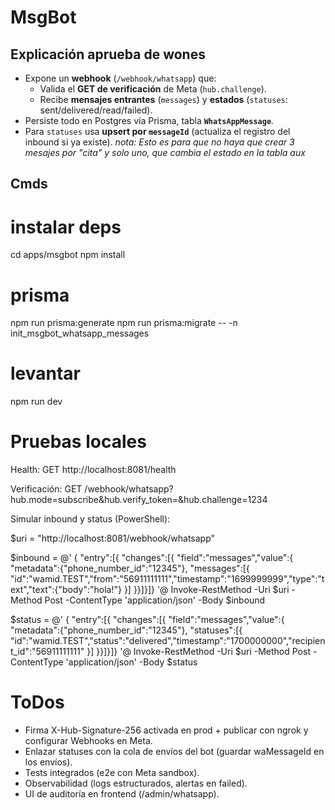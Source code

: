 # MsgBot

## Explicación aprueba de wones
- Expone un **webhook** (`/webhook/whatsapp`) que:
  - Valida el **GET de verificación** de Meta (`hub.challenge`).
  - Recibe **mensajes entrantes** (`messages`) y **estados** (`statuses`: sent/delivered/read/failed).
- Persiste todo en Postgres vía Prisma, tabla **`WhatsAppMessage`**.
- Para `statuses` usa **upsert por `messageId`** (actualiza el registro del inbound si ya existe).
*nota: Esto es para que no haya que crear 3 mesajes por "cita" y solo uno, que cambia el estado en la tabla aux*

## Cmds
# instalar deps
cd apps/msgbot
npm install

# prisma
npm run prisma:generate
npm run prisma:migrate -- -n init_msgbot_whatsapp_messages

# levantar
npm run dev

# Pruebas locales
Health: GET http://localhost:8081/health

Verificación: GET /webhook/whatsapp?hub.mode=subscribe&hub.verify_token=<TOKEN>&hub.challenge=1234

Simular inbound y status (PowerShell):

$uri = "http://localhost:8081/webhook/whatsapp"

$inbound = @'
{ "entry":[{ "changes":[{ "field":"messages","value":{
  "metadata":{"phone_number_id":"12345"},
  "messages":[{ "id":"wamid.TEST","from":"56911111111","timestamp":"1699999999","type":"text","text":{"body":"hola!"} }]
}}]}]}
'@
Invoke-RestMethod -Uri $uri -Method Post -ContentType 'application/json' -Body $inbound

$status = @'
{ "entry":[{ "changes":[{ "field":"messages","value":{
  "metadata":{"phone_number_id":"12345"},
  "statuses":[{ "id":"wamid.TEST","status":"delivered","timestamp":"1700000000","recipient_id":"56911111111" }]
}}]}]}
'@
Invoke-RestMethod -Uri $uri -Method Post -ContentType 'application/json' -Body $status

# ToDos
- Firma X-Hub-Signature-256 activada en prod + publicar con ngrok y configurar Webhooks en Meta.
- Enlazar statuses con la cola de envíos del bot (guardar waMessageId en los envíos).
- Tests integrados (e2e con Meta sandbox).
- Observabilidad (logs estructurados, alertas en failed).
- UI de auditoría en frontend (/admin/whatsapp).